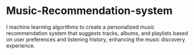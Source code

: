 # Music-Recommendation-system
I  machine learning algorithms to create a personalized music recommendation system that suggests tracks, albums, and playlists based on user preferences and listening history, enhancing the music discovery experience.
